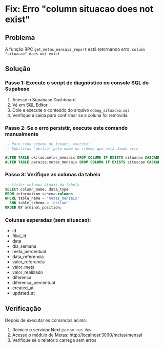 # Fix: Erro "column situacao does not exist"

## Problema
A função RPC `get_metas_mensais_report` está retornando erro: `column "situacao" does not exist`

## Solução

### Passo 1: Execute o script de diagnóstico no console SQL do Supabase

1. Acesse o Supabase Dashboard
2. Vá em SQL Editor
3. Cole e execute o conteúdo do arquivo `debug_situacao.sql`
4. Verifique a saída para confirmar se a coluna foi removida

### Passo 2: Se o erro persistir, execute este comando manualmente

```sql
-- Para cada schema de tenant, execute:
-- Substitua 'okilao' pelo nome do schema que está dando erro

ALTER TABLE okilao.metas_mensais DROP COLUMN IF EXISTS situacao CASCADE;
ALTER TABLE paraiso.metas_mensais DROP COLUMN IF EXISTS situacao CASCADE;
```

### Passo 3: Verifique as colunas da tabela

```sql
-- Listar colunas atuais da tabela
SELECT column_name, data_type
FROM information_schema.columns
WHERE table_name = 'metas_mensais'
  AND table_schema = 'okilao'
ORDER BY ordinal_position;
```

### Colunas esperadas (sem situacao):
- id
- filial_id
- data
- dia_semana
- meta_percentual
- data_referencia
- valor_referencia
- valor_meta
- valor_realizado
- diferenca
- diferenca_percentual
- created_at
- updated_at

## Verificação

Depois de executar os comandos acima:

1. Reinicie o servidor Next.js: `npm run dev`
2. Acesse o módulo de Metas: http://localhost:3000/metas/mensal
3. Verifique se o relatório carrega sem erros
